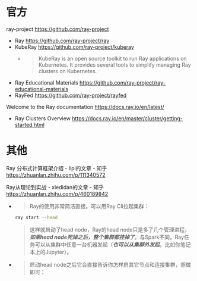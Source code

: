 
# 官方

ray-project https://github.com/ray-project
- Ray https://github.com/ray-project/ray
- KubeRay https://github.com/ray-project/kuberay
  * > KubeRay is an open source toolkit to run Ray applications on Kubernetes. It provides several tools to simplify managing Ray clusters on Kubernetes.
- Ray Educational Materials https://github.com/ray-project/ray-educational-materials
- RayFed https://github.com/ray-project/rayfed

Welcome to the Ray documentation https://docs.ray.io/en/latest/
- Ray Clusters Overview https://docs.ray.io/en/master/cluster/getting-started.html

# 其他

Ray 分布式计算框架介绍 - lipi的文章 - 知乎 https://zhuanlan.zhihu.com/p/111340572

Ray从理论到实战 - xiedidan的文章 - 知乎 https://zhuanlan.zhihu.com/p/460189842
- > Ray的使用非常简洁直接。可以用Ray Cli拉起集群：
  ```sh
  ray start --head
  ```
  > 这样就启动了head node，Ray的head node只是多了几个管理进程，***如果head node死掉之后，整个集群都挂掉了***。与Spark不同，Ray任务可以从集群中任意一台机器发起（***也可以从集群外发起***，比如你笔记本上的Jupyter）。
- > 启动head node之后它会直接告诉你怎样启其它节点和连接集群，照做即可：
